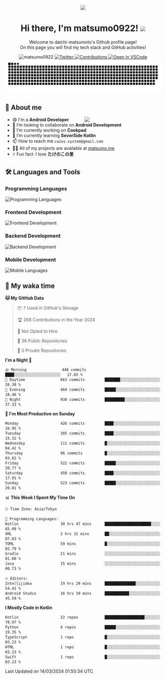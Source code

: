 <p align="center"><img src="https://capsule-render.vercel.app/api?type=waving&color=gradient&height=300&section=header&text=Hi%20I%27m%20matsumo&fontSize=90&animation=fadeIn&fontAlignY=38&desc=Welcome%20to%20daichi-matsumoto%27s%20GitHub%20profile%20&descAlignY=55&descAlign=62"></p>

<h1 align="center">Hi there, I'm matsumo0922! <img src="https://media.giphy.com/media/hvRJCLFzcasrR4ia7z/giphy.gif" width="32"></h1>

<p align="center">
Welcome to daichi-matsumoto's Github profile page!<br>
On this page you will find my tech stack and GitHub activities!
</p>

<div align="center">
  <img src="https://komarev.com/ghpvc/?username=matsumo0922&label=Profile%20views&color=ac3726&style=flat" alt="matsumo0922" />
  <a href="https://twitter.com/matsumo0922">
    <img src="https://badgen.net/badge/twitter/@matsumo0922?icon=twitter" alt="Twitter" />
  </a>
  <a href="https://qiita.com/CAIOS">
    <img src="https://badgen.org/img/qiita/CAIOS/contributions?style=flat" alt="Contributions" />
  </a>
  <a href="https://open.vscode.dev/matsumo0922/matsumo0922">
    <img alt="Open in VSCode" src="https://img.shields.io/static/v1?logo=visualstudiocode&label=&message=Open%20in%20Visual%20Studio%20Code&labelColor=2c2c32&color=007acc&logoColor=007acc" />
  </a>
</div>

<picture>
  <source media="(prefers-color-scheme: dark)" srcset="./resources/github-contribution-grid-snake-dark.svg" />
  <source media="(prefers-color-scheme: light)" srcset="./resources/github-contribution-grid-snake-light.svg" />
  <img alt="github-snake" src="./resources/github-contribution-grid-snake-light.svg" />
</picture>

## 📝 About me

<picture>
  <source media="(prefers-color-scheme: dark)" srcset="https://github-readme-stats.vercel.app/api?username=matsumo0922&show_icons=true&locale=en&theme=dark" />
  <source media="(prefers-color-scheme: light)" srcset="https://github-readme-stats.vercel.app/api?username=matsumo0922&show_icons=true&locale=en&theme=default" />
  <img align="right" width="49%" src="https://github-readme-stats.vercel.app/api?username=matsumo0922&show_icons=true&locale=en&theme=default" />
</picture>

- 😄 I'm a **Android Developer**
- 👯 I’m looking to collaborate on **Android Development**
- 🔭 I’m currently working on **Cookpad**
- 🌱 I’m currently learning **SeverSide Kotlin**
- 📫 How to reach me `caios.system@gmail.com`
- 👨‍💻 All of my projects are available at [matsumo.me](matsumo.me)
- ⚡ Fun fact: I love **たけのこの里**

## 🛠️ Languages and Tools

### Programming Languages
![Programming Languages](https://skillicons.dev/icons?i=kotlin,java,c,cpp,ruby,py,md)

### Frontend Development
![Frontend Development](https://skillicons.dev/icons?i=kotlin,next,react,html,css)

### Backend Development
![Backend Development](https://skillicons.dev/icons?i=kotlin,graphql,rails,redis,nodejs)

### Mobile Development
![Mobile Languages](https://skillicons.dev/icons?i=kotlin,ktor)

## 📌 My waka time
<!--START_SECTION:waka-->
**🐱 My GitHub Data** 

> 📦 ? Used in GitHub's Storage 
 > 
> 🏆 268 Contributions in the Year 2024
 > 
> 🚫 Not Opted to Hire
 > 
> 📜 36 Public Repositories 
 > 
> 🔑 0 Private Repositories 
 > 
**I'm a Night 🦉** 

```text
🌞 Morning                448 commits         ████░░░░░░░░░░░░░░░░░░░░░   17.83 % 
🌆 Daytime                663 commits         ███████░░░░░░░░░░░░░░░░░░   26.38 % 
🌃 Evening                464 commits         █████░░░░░░░░░░░░░░░░░░░░   18.46 % 
🌙 Night                  938 commits         █████████░░░░░░░░░░░░░░░░   37.33 % 
```
📅 **I'm Most Productive on Sunday** 

```text
Monday                   426 commits         ████░░░░░░░░░░░░░░░░░░░░░   16.95 % 
Tuesday                  385 commits         ████░░░░░░░░░░░░░░░░░░░░░   15.32 % 
Wednesday                111 commits         █░░░░░░░░░░░░░░░░░░░░░░░░   04.42 % 
Thursday                 96 commits          █░░░░░░░░░░░░░░░░░░░░░░░░   03.82 % 
Friday                   522 commits         █████░░░░░░░░░░░░░░░░░░░░   20.77 % 
Saturday                 450 commits         ████░░░░░░░░░░░░░░░░░░░░░   17.91 % 
Sunday                   523 commits         █████░░░░░░░░░░░░░░░░░░░░   20.81 % 
```


📊 **This Week I Spent My Time On** 

```text
🕑︎ Time Zone: Asia/Tokyo

💬 Programming Languages: 
Kotlin                   30 hrs 47 mins      █████████████████████░░░░   85.99 % 
XML                      2 hrs 31 mins       ██░░░░░░░░░░░░░░░░░░░░░░░   07.03 % 
TOML                     59 mins             █░░░░░░░░░░░░░░░░░░░░░░░░   02.79 % 
Gradle                   21 mins             ░░░░░░░░░░░░░░░░░░░░░░░░░   01.00 % 
Java                     15 mins             ░░░░░░░░░░░░░░░░░░░░░░░░░   00.73 % 

🔥 Editors: 
Intellijidea             19 hrs 29 mins      ██████████████░░░░░░░░░░░   54.41 % 
Android Studio           16 hrs 19 mins      ███████████░░░░░░░░░░░░░░   45.59 % 
```

**I Mostly Code in Kotlin** 

```text
Kotlin                   22 repos            ██████████████████░░░░░░░   70.97 % 
Python                   6 repos             █████░░░░░░░░░░░░░░░░░░░░   19.35 % 
TypeScript               1 repo              █░░░░░░░░░░░░░░░░░░░░░░░░   03.23 % 
HTML                     1 repo              █░░░░░░░░░░░░░░░░░░░░░░░░   03.23 % 
Swift                    1 repo              █░░░░░░░░░░░░░░░░░░░░░░░░   03.23 % 
```




 Last Updated on 14/03/2024 01:50:34 UTC
<!--END_SECTION:waka-->
